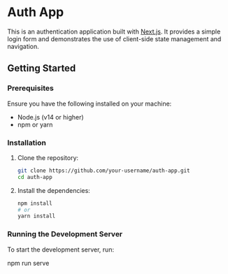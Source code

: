 # Auth App

This is an authentication application built with [Next.js](https://nextjs.org/). It provides a simple login form and demonstrates the use of client-side state management and navigation.

## Getting Started

### Prerequisites

Ensure you have the following installed on your machine:
- Node.js (v14 or higher)
- npm or yarn

### Installation

1. Clone the repository:
   ```sh
   git clone https://github.com/your-username/auth-app.git
   cd auth-app
   ```

2. Install the dependencies:
   ```sh
   npm install
   # or
   yarn install
   ```

### Running the Development Server

To start the development server, run:

npm run serve
